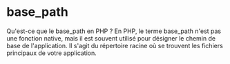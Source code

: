 # base_path
Qu'est-ce que le base_path en PHP ? En PHP, le terme base_path n'est pas une fonction native, mais il est souvent utilisé pour désigner le chemin de base de l'application. Il s'agit du répertoire racine où se trouvent les fichiers principaux de votre application.
